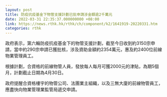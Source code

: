 ```yaml
---
layout: post
title: 防疫抗疫基金下物管支援計劃已批申請涉金額逾2千萬元
date: 2022-03-31 22:35:37.000000000 +08:00
link: https://news.rthk.hk/rthk/ch/component/k2/1641919-20220331.htm
categories: rthk
---
```


政府表示，第六輪防疫抗疫基金下的物管支援計劃，截至今日收到約3150宗申請，當中約290宗申請已獲批核，涉及資助金額約2354萬元，惠及約2400位前線物業管理員工。

根據計劃，合資格的前線物管人員，發放每人每月可獲2000元的津貼，為期5個月，計劃截止日期為4月30日。

政府提醒合資格樓宇的物管公司、法團業主組織，以及三無大廈的前線物管員工，應盡快向物業管理業監管局遞交申請。
